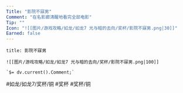 ```yaml
---
Title: "影院不寐男"
Comment: "在名影廊清醒地看完全部电影"
Tip: ""
Icon: "![[图片/游戏攻略/如龙/如龙7 光与暗的去向/奖杯/影院不寐男.png|30]]"
Earned: false
---
```

```ad-common-bronze-trophy
title: 影院不寐男

![[图片/游戏攻略/如龙/如龙7 光与暗的去向/奖杯/影院不寐男.png|100]]

`$= dv.current().Comment;`

```

#如龙/如龙7/奖杯/铜 #奖杯 #奖杯/铜
